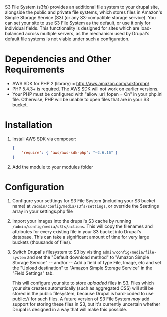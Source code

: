 S3 File System (s3fs) provides an additional file system to your drupal site,
alongside the public and private file systems, which stores files in Amazon's
Simple Storage Service (S3) (or any S3-compatible storage service). You can set
your site to use S3 File System as the default, or use it only for individual
fields. This functionality is designed for sites which are load-balanced across
multiple servers, as the mechanism used by Drupal's default file systems is not
viable under such a configuration.

Dependencies and Other Requirements
===================================
- AWS SDK for PHP 2 (library) = http://aws.amazon.com/sdkforphp/
- PHP 5.4.3+ is required. The AWS SDK will not work on earlier versions.
- Your PHP must be configured with "allow_url_fopen = On" in your php.ini file.
  Otherwise, PHP will be unable to open files that are in your S3 bucket.

Installation
============

1. Install AWS SDK via composer:
   ```json
   {
       "require": { "aws/aws-sdk-php": "~2.6.16" }
   }
   ```

2. Add the module to your modules folder


Configuration
=============
1. Configure your setttings for S3 File System (including your S3 bucket name) at
   `/admin/config/media/s3fs/settings`, or override the $settings array in your
   settings.php file

2. Import your images into the drupal's S3 cache by running `/admin/config/media/s3fs/actions`.
   This will copy the filenames and attributes for every
   existing file in your S3 bucket into Drupal's database. This can take a
   significant amount of time for very large buckets (thousands of files).

3. Switch Drupal's filesystem to S3 by visiting `admin/config/media/file-system` and set the
   "Default download method" to "Amazon Simple Storage Service"
   -- and/or --
   Add a field of type File, Image, etc and set the "Upload destination" to
   "Amazon Simple Storage Service" in the "Field Settings" tab.

   This will configure your site to store *uploaded* files in S3. Files which your
   site creates automatically (such as aggregated CSS) will still be stored in the
   public filesystem, because Drupal is hard-coded to use public:// for such
   files. A future version of S3 File System *may* add support for storing these
   files in S3, but it's currently uncertain whether Drupal is designed in a way
   that will make this possible.
